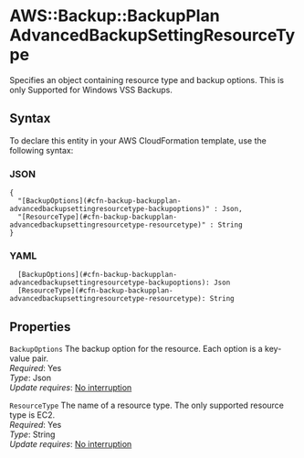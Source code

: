 # AWS::Backup::BackupPlan AdvancedBackupSettingResourceType<a name="aws-properties-backup-backupplan-advancedbackupsettingresourcetype"></a>

Specifies an object containing resource type and backup options\. This is only Supported for Windows VSS Backups\.

## Syntax<a name="aws-properties-backup-backupplan-advancedbackupsettingresourcetype-syntax"></a>

To declare this entity in your AWS CloudFormation template, use the following syntax:

### JSON<a name="aws-properties-backup-backupplan-advancedbackupsettingresourcetype-syntax.json"></a>

```
{
  "[BackupOptions](#cfn-backup-backupplan-advancedbackupsettingresourcetype-backupoptions)" : Json,
  "[ResourceType](#cfn-backup-backupplan-advancedbackupsettingresourcetype-resourcetype)" : String
}
```

### YAML<a name="aws-properties-backup-backupplan-advancedbackupsettingresourcetype-syntax.yaml"></a>

```
  [BackupOptions](#cfn-backup-backupplan-advancedbackupsettingresourcetype-backupoptions): Json
  [ResourceType](#cfn-backup-backupplan-advancedbackupsettingresourcetype-resourcetype): String
```

## Properties<a name="aws-properties-backup-backupplan-advancedbackupsettingresourcetype-properties"></a>

`BackupOptions`  <a name="cfn-backup-backupplan-advancedbackupsettingresourcetype-backupoptions"></a>
The backup option for the resource\. Each option is a key\-value pair\.  
*Required*: Yes  
*Type*: Json  
*Update requires*: [No interruption](https://docs.aws.amazon.com/AWSCloudFormation/latest/UserGuide/using-cfn-updating-stacks-update-behaviors.html#update-no-interrupt)

`ResourceType`  <a name="cfn-backup-backupplan-advancedbackupsettingresourcetype-resourcetype"></a>
The name of a resource type\. The only supported resource type is EC2\.  
*Required*: Yes  
*Type*: String  
*Update requires*: [No interruption](https://docs.aws.amazon.com/AWSCloudFormation/latest/UserGuide/using-cfn-updating-stacks-update-behaviors.html#update-no-interrupt)